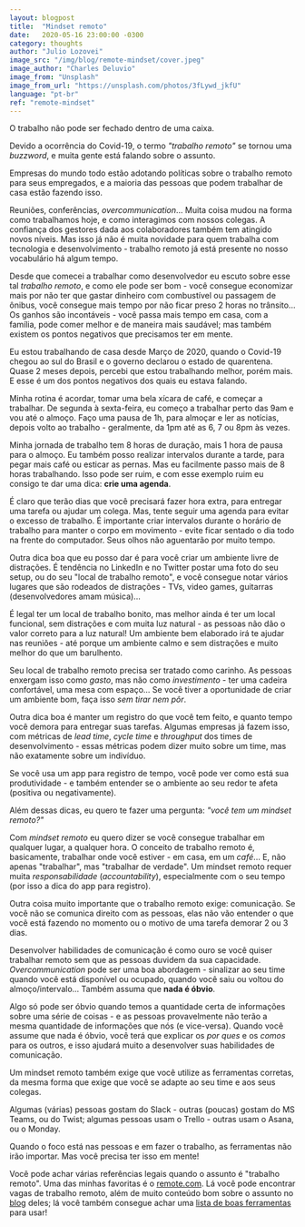 ```yaml
---
layout: blogpost
title:  "Mindset remoto"
date:   2020-05-16 23:00:00 -0300
category: thoughts
author: "Julio Lozovei"
image_src: "/img/blog/remote-mindset/cover.jpeg"
image_author: "Charles Deluvio"
image_from: "Unsplash"
image_from_url: "https://unsplash.com/photos/3fLywd_jkfU"
language: "pt-br"
ref: "remote-mindset"
---
```

O trabalho não pode ser fechado dentro de uma caixa.
<!--more-->
Devido a ocorrência do Covid-19, o termo _"trabalho remoto"_ se tornou uma _buzzword_, e muita gente está falando sobre o assunto.

Empresas do mundo todo estão adotando políticas sobre o trabalho remoto para seus empregados, e a maioria das pessoas que podem trabalhar de casa estão fazendo isso.

Reuniões, conferências, _overcommunication_... Muita coisa mudou na forma como trabalhamos hoje, e como interagimos com nossos colegas. A confiança dos gestores dada aos colaboradores também tem atingido novos níveis. Mas isso já não é muita novidade para quem trabalha com tecnologia e desenvolvimento - trabalho remoto já está presente no nosso vocabulário há algum tempo.

Desde que comecei a trabalhar como desenvolvedor eu escuto sobre esse tal _trabalho remoto_, e como ele pode ser bom - você consegue economizar mais por não ter que gastar dinheiro com combustível ou passagem de ônibus, você consegue mais tempo por não ficar preso 2 horas no trânsito... Os ganhos são incontáveis - você passa mais tempo em casa, com a família, pode comer melhor e de maneira mais saudável; mas também existem os pontos negativos que precisamos ter em mente.

Eu estou trabalhando de casa desde Março de 2020, quando o Covid-19 chegou ao sul do Brasil e o governo declarou o estado de quarentena. Quase 2 meses depois, percebi que estou trabalhando melhor, porém mais. E esse é um dos pontos negativos dos quais eu estava falando.

Minha rotina é acordar, tomar uma bela xícara de café, e começar a trabalhar. De segunda à sexta-feira, eu começo a trabalhar perto das 9am e vou até o almoço. Faço uma pausa de 1h, para almoçar e ler as notícias, depois volto ao trabalho - geralmente, da 1pm até as 6, 7 ou 8pm às vezes.

Minha jornada de trabalho tem 8 horas de duração, mais 1 hora de pausa para o almoço. Eu também posso realizar intervalos durante a tarde, para pegar mais café ou esticar as pernas. Mas eu facilmente passo mais de 8 horas trabalhando. Isso pode ser ruim, e com esse exemplo ruim eu consigo te dar uma dica: **crie uma agenda**.

É claro que terão dias que você precisará fazer hora extra, para entregar uma tarefa ou ajudar um colega. Mas, tente seguir uma agenda para evitar o excesso de trabalho. É importante criar intervalos durante o horário de trabalho para manter o corpo em movimento - evite ficar sentado o dia todo na frente do computador. Seus olhos não aguentarão por muito tempo.

Outra dica boa que eu posso dar é para você criar um ambiente livre de distrações. É tendência no LinkedIn e no Twitter postar uma foto do seu setup, ou do seu "local de trabalho remoto", e você consegue notar vários lugares que são rodeados de distrações - TVs, video games, guitarras (desenvolvedores amam música)...

É legal ter um local de trabalho bonito, mas melhor ainda é ter um local funcional, sem distrações e com muita luz natural - as pessoas não dão o valor correto para a luz natural! Um ambiente bem elaborado irá te ajudar nas reuniões - até porque um ambiente calmo e sem distrações e muito melhor do que um barulhento.

Seu local de trabalho remoto precisa ser tratado como carinho. As pessoas enxergam isso como _gasto_, mas não como _investimento_ - ter uma cadeira confortável, uma mesa com espaço... Se você tiver a oportunidade de criar um ambiente bom, faça isso _sem tirar nem pôr_.

Outra dica boa é manter um registro do que você tem feito, e quanto tempo você demora para entregar suas tarefas. Algumas empresas já fazem isso, com métricas de _lead time_, _cycle time_ e _throughput_ dos times de desenvolvimento - essas métricas podem dizer muito sobre um time, mas não exatamente sobre um indivíduo.

Se você usa um app para registro de tempo, você pode ver como está sua produtividade - e também entender se o ambiente ao seu redor te afeta (positiva ou negativamente).

Além dessas dicas, eu quero te fazer uma pergunta: _"você tem um mindset remoto?"_

Com _mindset remoto_ eu quero dizer se você consegue trabalhar em qualquer lugar, a qualquer hora. O conceito de trabalho remoto é, basicamente, trabalhar onde você estiver - em casa, em um _café_... E, não apenas "trabalhar", mas "trabalhar de verdade". Um mindset remoto requer muita _responsabilidade_ (_accountability_), especialmente com o seu tempo (por isso a dica do app para registro).

Outra coisa muito importante que o trabalho remoto exige: comunicação. Se você não se comunica direito com as pessoas, elas não vão entender o que você está fazendo no momento ou o motivo de uma tarefa demorar 2 ou 3 dias.

Desenvolver habilidades de comunicação é como ouro se você quiser trabalhar remoto sem que as pessoas duvidem da sua capacidade. _Overcommunication_ pode ser uma boa abordagem - sinalizar ao seu time quando você está disponível ou ocupado, quando você saiu ou voltou do almoço/intervalo... Também assuma que **nada é óbvio**.

Algo só pode ser óbvio quando temos a quantidade certa de informações sobre uma série de coisas - e as pessoas provavelmente não terão a mesma quantidade de informações que nós (e vice-versa). Quando você assume que nada é óbvio, você terá que explicar os _por ques_ e os _comos_ para os outros, e isso ajudará muito a desenvolver suas habilidades de comunicação.

Um mindset remoto também exige que você utilize as ferramentas corretas, da mesma forma que exige que você se adapte ao seu time e aos seus colegas.

Algumas (várias) pessoas gostam do Slack - outras (poucas) gostam do MS Teams, ou do Twist; algumas pessoas usam o Trello - outras usam o Asana, ou o Monday.

Quando o foco está nas pessoas e em fazer o trabalho, as ferramentas não irão importar. Mas você precisa ter isso em mente!

Você pode achar várias referências legais quando o assunto é "trabalho remoto". Uma das minhas favoritas é o [remote.com](https://remote.com/). Lá você pode encontrar vagas de trabalho remoto, além de muito conteúdo bom sobre o assunto no [blog](https://blog.remote.com/) deles; lá você também consegue achar uma [lista de boas ferramentas](https://remote.com/tools) para usar!
